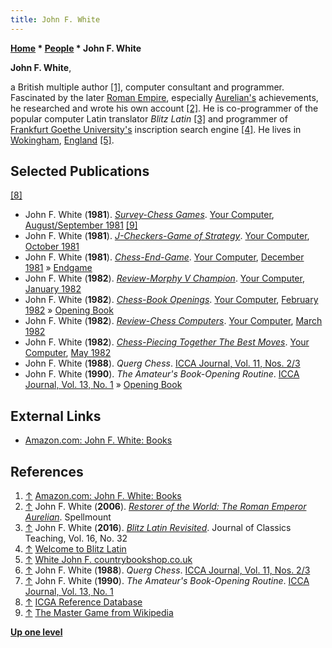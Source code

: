 ```yaml
---
title: John F. White
---
```

**[Home](Home "Home") \* [People](People "People") \* John F. White**


**John F. White**,  

a British multiple author <a id="cite-note-1" href="#cite-ref-1">[1]</a>, computer consultant and programmer. Fascinated by the later [Roman Empire](https://en.wikipedia.org/wiki/Roman_Empire), especially [Aurelian's](https://en.wikipedia.org/wiki/Aurelian) achievements, he researched and wrote his own account <a id="cite-note-2" href="#cite-ref-2">[2]</a>. He is co-programmer of the popular computer Latin translator *Blitz Latin* <a id="cite-note-3" href="#cite-ref-3">[3]</a> and programmer of [Frankfurt Goethe University's](https://en.wikipedia.org/wiki/Goethe_University_Frankfurt) inscription search engine <a id="cite-note-4" href="#cite-ref-4">[4]</a>. He lives in [Wokingham](https://en.wikipedia.org/wiki/Wokingham), [England](https://en.wikipedia.org/wiki/England) <a id="cite-note-5" href="#cite-ref-5">[5]</a>. 



## Selected Publications


<a id="cite-note-8" href="#cite-ref-8">[8]</a>



* John F. White (**1981**). *[Survey-Chess Games](http://yourcomputeronline.wordpress.com/2010/12/10/survey-chess-games/)*. [Your Computer](Your_Computer "Your Computer"), [August/September 1981](http://yourcomputeronline.wordpress.com/2010/10/31/augustseptember-1981-contents-and-editorial/) <a id="cite-note-9" href="#cite-ref-9">[9]</a>
* John F. White (**1981**). *[J-Checkers-Game of Strategy](http://yourcomputeronline.wordpress.com/2010/12/29/j-checkers-game-of-strategy/)*. [Your Computer](Your_Computer "Your Computer"), [October 1981](http://yourcomputeronline.wordpress.com/2010/10/31/october-1981-contents-and-editorial/)
* John F. White (**1981**). *[Chess-End-Game](http://yourcomputeronline.wordpress.com/2010/12/27/chess-end-game/)*. [Your Computer](Your_Computer "Your Computer"), [December 1981](http://yourcomputeronline.wordpress.com/2010/12/10/december-1981-%E2%80%93-contents-and-editorial/) » [Endgame](Endgame "Endgame")
* John F. White (**1982**). *[Review-Morphy V Champion](http://yourcomputeronline.wordpress.com/2011/01/08/review-morphy-v-champion/)*. [Your Computer](Your_Computer "Your Computer"), [January 1982](http://yourcomputeronline.wordpress.com/2010/12/28/january-1982-contents-and-editorial/)
* John F. White (**1982**). *[Chess-Book Openings](http://yourcomputeronline.wordpress.com/2011/01/19/chess-book-openings/)*. [Your Computer](Your_Computer "Your Computer"), [February 1982](http://yourcomputeronline.wordpress.com/2011/01/15/february-1982-contents-and-editorial/) » [Opening Book](Opening_Book "Opening Book")
* John F. White (**1982**). *[Review-Chess Computers](http://yourcomputeronline.wordpress.com/2011/01/31/review-chess-computers/)*. [Your Computer](Your_Computer "Your Computer"), [March 1982](http://yourcomputeronline.wordpress.com/2011/01/30/march-1982-contents-and-editorial/)
* John F. White (**1982**). *[Chess-Piecing Together The Best Moves](http://yourcomputeronline.wordpress.com/2011/02/26/chess-piecing-together-the-best-moves/)*. [Your Computer](Your_Computer "Your Computer"), [May 1982](http://yourcomputeronline.wordpress.com/2011/02/23/may-1982-contents-and-editorial/)
* John F. White (**1988**). *Querg Chess*. [ICCA Journal, Vol. 11, Nos. 2/3](ICGA_Journal#11-23 "ICGA Journal")
* John F. White (**1990**). *The Amateur's Book-Opening Routine*. [ICCA Journal, Vol. 13, No. 1](ICGA_Journal#13_1 "ICGA Journal") » [Opening Book](Opening_Book "Opening Book")


  




## External Links


* [Amazon.com: John F. White: Books](http://www.amazon.com/John-F-White/e/B001KDV7WQ/ref=ntt_athr_dp_pel_1)


## References


1. <a id="cite-ref-1" href="#cite-note-1">↑</a> [Amazon.com: John F. White: Books](http://www.amazon.com/John-F-White/e/B001KDV7WQ/ref=ntt_athr_dp_pel_1)
2. <a id="cite-ref-2" href="#cite-note-2">↑</a> John F. White (**2006**). *[Restorer of the World: The Roman Emperor Aurelian](http://www.amazon.com/Restorer-World-Roman-Emperor-Aurelian/dp/1862272506/ref=lp_B001KDV7WQ_1_5?ie=UTF8&qid=1333734895&sr=1-5)*. Spellmount
3. <a id="cite-ref-3" href="#cite-note-3">↑</a> John F. White (**2016**). *[Blitz Latin Revisited](https://www.cambridge.org/core/journals/journal-of-classics-teaching/article/blitz-latin-revisited/24CDD56F60DA2297F34A54F63BBA5B38)*. Journal of Classics Teaching, Vol. 16, No. 32
4. <a id="cite-ref-4" href="#cite-note-4">↑</a> [Welcome to Blitz Latin](http://www.blitzlatin.com/)
5. <a id="cite-ref-5" href="#cite-note-5">↑</a> [White John F. countrybookshop.co.uk](http://www.peakfestival.com/cgi-bin/search.pl?searchtype=author&searchtext=White+John+F.)
6. <a id="cite-ref-6" href="#cite-note-6">↑</a> John F. White (**1988**). *Querg Chess*. [ICCA Journal, Vol. 11, Nos. 2/3](ICGA_Journal#11_23 "ICGA Journal")
7. <a id="cite-ref-7" href="#cite-note-7">↑</a> John F. White (**1990**). *The Amateur's Book-Opening Routine*. [ICCA Journal, Vol. 13, No. 1](ICGA_Journal#13_1 "ICGA Journal")
8. <a id="cite-ref-8" href="#cite-note-8">↑</a> [ICGA Reference Database](ICGA_Journal#RefDB "ICGA Journal")
9. <a id="cite-ref-9" href="#cite-note-9">↑</a> [The Master Game from Wikipedia](https://en.wikipedia.org/wiki/The_Master_Game)

**[Up one level](People "People")**







 
